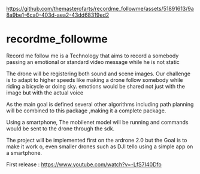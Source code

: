 https://github.com/themasterofarts/recordme_followme/assets/51891613/9a8a9be1-6ca0-403d-aea2-43dd68319ed2

# recordme_followme
Record me follow me is a Technology
that aims to record a somebody passing an emotional
 or standard video message while he is not static

The drone will be registering both sound and scene images.
Our challenge is to adapt to higher speeds
like making a drone follow somebody while riding a bicycle 
or doing sky.
emotions would be shared not just with the image but with the 
actual voice

As the main goal is defined several other
algorithms including path planning will be 
combined to this package ,making it a 
complete package.

Using a smartphone, The mobilenet
model will be running and commands would 
be sent to the drone through the sdk.

The project will be implemented first on the ardrone 2.0
but the Goal is to make it work o, even smaller drones such as 
DJI tello using a simple app on a smartphone.

First release : https://www.youtube.com/watch?v=-LfS7I40Dfo




